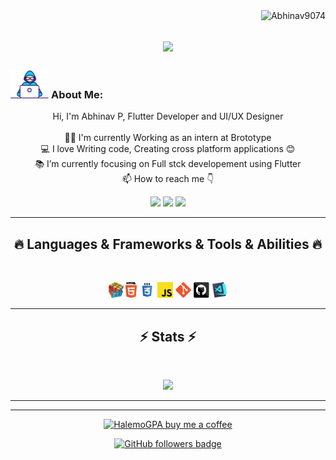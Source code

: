 <img align="right" src="https://visitor-badge.laobi.icu/badge?page_id=Abhinav9074/Abhinav9074" alt="Abhinav9074">    
<!-- [![Typing SVG](https://readme-typing-svg.herokuapp.com?center=true&lines=This+is+HalemoGPA;Nice+to+meet+you+%F0%9F%91%8B)](https://git.io/typing-svg)       -->

<h1 align="center">
  <a href="https://git.io/typing-svg">
    <img src="https://readme-typing-svg.herokuapp.com/?lines=This+is+Halemo+GPA;Nice+to+meet+you+%F0%9F%91%8B&center=true&size=30">
  </a>
</h1>
   
###  <img src="/Developer.gif" alt="developer gif"  height="45px">  About Me:
<p align="center">
  Hi, I'm Abhinav P, Flutter Developer and UI/UX Designer
  <br>
  <br>
  👨‍🎓 I'm currently Working as an intern at Brototype
  <br>
  💻 I love Writing code, Creating cross platform applications 😊
  <br>
  📚 I’m currently focusing on Full stck developement using Flutter 
  <br>
  📫 How to reach me 👇
</p>
<p align="center"> <a href="https://www.linkedin.com/in/abhinav-p-ab8155200/"><img src="https://img.shields.io/badge/linkedin-%230077B5.svg?&style=for-the-badge&logo=linkedin&logoColor=white" height=23></a> <a href="mailto:abhinavp9074@gmail.com"><img src="https://img.shields.io/badge/Gmail-D14836?style=for-the-badge&logo=gmail&logoColor=white" height=23></a> <a href="http://wa.me//919074298275"><img src="https://img.shields.io/badge/WhatsApp-25D366?style=for-the-badge&logo=whatsapp&logoColor=white" height=23></a>
<hr>
<h2 align="center">🔥 Languages & Frameworks & Tools & Abilities 🔥</h2><br>
<p align="center">
<!--   <code><img title="C" height="25" src="c.svg"></code> -->
  <img title="Problem Solving" height="25" src="problemSolving.png">
<!--   <code><img title="C#" height="25" src="cSharp.svg"></code> -->
  <img title="HTML5" height="25" src="html5.svg">
  <img title="CSS" height="25" src="css.svg">
  <img title="Javascript" height="25" src="javascript.svg">
  <img title="Git" height="25" src="git-original.svg">
  <img title="GitHub" height="25" src="github.svg">
  <img title="Visual Studio Code" height="25" src="vscode.png">
<!--   <code><img title="Microsoft Visual Studio" height="25" src="visualstudio.png"></code> -->
</p>
<hr>

<h2 align="center">⚡ Stats ⚡</h2>
<br>



<p align="center">
<a href="https://github.com/Abhinav9074">
      <img width=325  src="https://github-readme-stats.vercel.app/api/top-langs/?username=HalemoGPA&hide=c%23,powershell,Mathematica,Ruby,Objective-C,Objective-C%2b%2b,Cuda&title_color=61dafb&text_color=ffffff&icon_color=61dafb&bg_color=20232a&langs_count=8&layout=compact&border_color=61dafb&hide_border=true" />
 </a>
</p>

<hr>


<hr>
<p align="center">
  <a href="https://www.buymeacoffee.com/abhinavp907" target="_blank" ><img src="https://www.buymeacoffee.com/assets/img/custom_orange_img.png" alt="HalemoGPA buy me a coffee" width="230"></a>
</p>

<!--
<p  align="center">
<img src="https://visitor-badge.laobi.icu/badge?page_id=HalemoGPA/HalemoGPA" alt="HalemoGPA"/>       
</p>
-->
<p align="center">
  <a href="https://github.com/Abhinav9074" target="_blank" rel="noreferrer"><img src="https://img.shields.io/github/followers/Abhinav9074?logo=github&style=for-the-badge&color=282b2f&labelColor=0d1117" alt="GitHub followers badge" /></a>
</p>
<!---
HalemoGPA/HalemoGPA is a ✨ special ✨ repository because its `README.md` (this file) appears on your GitHub profile.
You can click the Preview link to take a look at your changes.
--->
